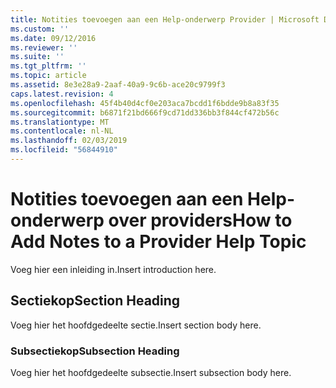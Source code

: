```yaml
---
title: Notities toevoegen aan een Help-onderwerp Provider | Microsoft Docs
ms.custom: ''
ms.date: 09/12/2016
ms.reviewer: ''
ms.suite: ''
ms.tgt_pltfrm: ''
ms.topic: article
ms.assetid: 8e3e28a9-2aaf-40a9-9c6b-ace20c9799f3
caps.latest.revision: 4
ms.openlocfilehash: 45f4b40d4cf0e203aca7bcdd1f6bdde9b8a83f35
ms.sourcegitcommit: b6871f21bd666f9cd71dd336bb3f844cf472b56c
ms.translationtype: MT
ms.contentlocale: nl-NL
ms.lasthandoff: 02/03/2019
ms.locfileid: "56844910"
---
```

# <a name="how-to-add-notes-to-a-provider-help-topic"></a><span data-ttu-id="740ae-102">Notities toevoegen aan een Help-onderwerp over providers</span><span class="sxs-lookup"><span data-stu-id="740ae-102">How to Add Notes to a Provider Help Topic</span></span>

<span data-ttu-id="740ae-103">Voeg hier een inleiding in.</span><span class="sxs-lookup"><span data-stu-id="740ae-103">Insert introduction here.</span></span>

## <a name="section-heading"></a><span data-ttu-id="740ae-104">Sectiekop</span><span class="sxs-lookup"><span data-stu-id="740ae-104">Section Heading</span></span>

<span data-ttu-id="740ae-105">Voeg hier het hoofdgedeelte sectie.</span><span class="sxs-lookup"><span data-stu-id="740ae-105">Insert section body here.</span></span>

### <a name="subsection-heading"></a><span data-ttu-id="740ae-106">Subsectiekop</span><span class="sxs-lookup"><span data-stu-id="740ae-106">Subsection Heading</span></span>

<span data-ttu-id="740ae-107">Voeg hier het hoofdgedeelte subsectie.</span><span class="sxs-lookup"><span data-stu-id="740ae-107">Insert subsection body here.</span></span>
